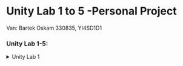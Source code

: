 # Unity Lab 1 to 5 -Personal Project

Van: Bartek Oskam
330835, YI4SD1D1

### Unity Lab 1-5:
<details>
    <summary>Unity Lab 1</summary><details>
    ![Unity Lab 1 Image](https://connect-prd-cdn.unity.com/20190522/learn/images/60494529-4835-4a56-8c7c-ed4cddc48550_Screen_Shot_2019_05_22_at_2.25.40_PM.png)
    [Unity Lab 1](https://learn.unity.com/tutorial/lab-1-personal-project-plan/?courseId=5cf96c41edbc2a2ca6e8810f&projectId=5caccdfbedbc2a3cef0efe63&tab=materials&uv=2018.4#)
</details>